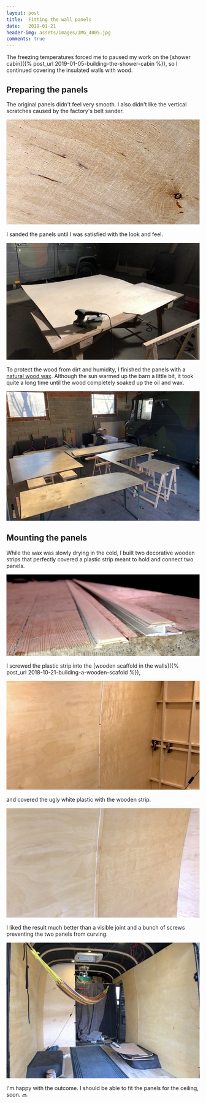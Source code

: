 ```yaml
---
layout: post
title:  Fitting the wall panels
date:   2019-01-21
header-img: assets/images/IMG_4005.jpg
comments: true
---
```


The freezing temperatures forced me to paused my work on the [shower cabin]({% post_url 2019-01-05-building-the-shower-cabin %}), so I continued covering the insulated walls with wood.

## Preparing the panels

The original panels didn't feel very smooth. I also didn't like the vertical scratches caused by the factory's belt sander.

![Raw wooden panels with vertical scratches](/assets/images/IMG_3701.jpg)

I sanded the panels until I was satisfied with the look and feel.

![Sanding the wooden panels](/assets/images/IMG_3717.jpg)

To protect the wood from dirt and humidity, I finished the panels with a [natural wood wax](https://www.amazon.de/OSMO-Osmo-Color-Dekorwachs-transp-750/dp/B002ABTN64?tag=mumothhoofba-21). Although the sun warmed up the barn a little bit, it took quite a long time until the wood completely soaked up the oil and wax.

![Waxed panels](/assets/images/IMG_3762.jpg)

## Mounting the panels

While the wax was slowly drying in the cold, I built two decorative wooden strips that perfectly covered a plastic strip meant to hold and connect two panels.

![Wooden strips to mount the panels](/assets/images/IMG_3905.jpg)

I screwed the plastic strip into the [wooden scaffold in the walls]({% post_url 2018-10-21-building-a-wooden-scafold %}),

![Plastic strip holding the panels](/assets/images/IMG_3912.jpg)

and covered the ugly white plastic with the wooden strip.

![Decorative wooden strip](/assets/images/IMG_4003.jpg)

I liked the result much better than a visible joint and a bunch of screws preventing the two panels from curving.

![Mounted wall panels](/assets/images/IMG_4005.jpg)

I'm happy with the outcome. I should be able to fit the panels for the ceiling, soon. :soon:
